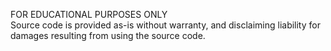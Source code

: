FOR EDUCATIONAL PURPOSES ONLY<br>
Source code is provided as-is without warranty, and disclaiming liability for damages resulting from using the source code.
